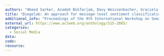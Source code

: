 ```yaml
---
authors: "Abeed Sarker, Azadeh Nikfarjam, Davy Weissenbacher, Graciela Gonzalez"
title: "Diegolab: An approach for message-level sentiment classification in twitter"
additional_info: "Proceedings of the 9th International Workshop on Semantic Evaluation (SemEval 2015)"
external_url: https://www.aclweb.org/anthology/S15-2085/
categories:
  - Social Media
data:
code:
resource:
---
```

